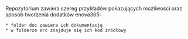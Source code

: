Repozytorium zawiera szereg przykładów pokazujących możliwości oraz sposób tworzenia dodatków enova365:

    * folder doc zawiera ich dokumentację
    * w folderze src znajduje się ich kod źródłowy
